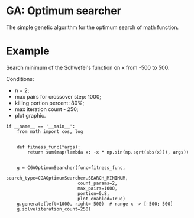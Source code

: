 # GA: Optimum searcher

The simple genetic algorithm for the optimum search of math function.


# Example 
Search minimum of the Schwefel's function on x from -500 to 500.

Conditions:
* n = 2; 
* max pairs for crossover step: 1000; 
* killing portion percent: 80%;
* max iteration count - 250;
* plot graphic.


```
if __name__ == '__main__':
    from math import cos, log


    def fitness_func(*args):
        return sum(map(lambda x: -x * np.sin(np.sqrt(abs(x))), args))


    g = CGAOptimumSearcher(func=fitness_func,
                           search_type=CGAOptimumSearcher.SEARCH_MINIMUM,
                           count_params=2,
                           max_pairs=1000,
                           portion=0.8,
                           plot_enabled=True)
    g.generate(left=1000, right=-500)  # range x -> [-500; 500]
    g.solve(iteration_count=250)
```
